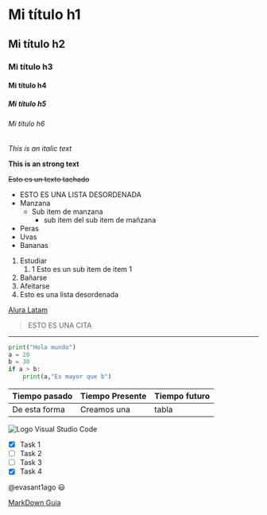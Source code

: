 <!-- Encabezados -->

# Mi título h1

## Mi título h2

### Mi título h3

#### Mi título h4

##### Mi título h5

###### Mi título h6

<!-- Italic text -->

*This is an italic text*


<!-- Strong text -->
**This is an strong text**

<!-- strikethrough -->
~~Esto es un texto tachado~~

<!-- UL (unordered list) -->
* ESTO ES UNA LISTA DESORDENADA
* Manzana
    * Sub item de manzana
        * sub item del sub item de mañzana
* Peras
* Uvas
* Bananas

<!-- Order list -->
1. Estudiar
    1. 1 Esto es un sub item de item 1
2. Bañarse
3. Afeitarse
4. Esto es una lista desordenada

<!-- Enlaces -->
[Alura Latam](https://app.aluracursos.com/dashboard "Alura Latam")

<!-- [Alura Latam](https://app.aluracursos.com/dashboard "Alura Latam") Lo que esta entre comillas va a aparecer como un popup -->


<!-- Generar citas -->

> ESTO ES UNA CITA 

<!-- HR -->
---

<!-- Poner codigo -->


``` py
print("Hola mundo")
a = 20
b = 30
if a > b:
    print(a,"Es mayor que b")
```

<!-- Crear tablas -->

|Tiempo pasado   |Tiempo Presente   |Tiempo futuro
|----------------|------------------|-------------
|De esta forma   | Creamos una      | tabla

<!-- Poner una imagen en markdown -->

![Logo Visual Studio Code](https://cdn.thenewstack.io/media/2021/10/4f0ac3e0-visual_studio_code.png "vs code logo")


<!-- Github Markdown -->
* [x] Task 1
* [ ] Task 2
* [ ] Task 3
* [x] Task 4

<!-- Las tareas realizadas son las que tienen un check marcado  -->


<!-- arrobar a un amigo -->

@evasant1ago :smiley:


<!-- Github MarkDown Todo lo que se puede hacer -->

[MarkDown Guia](https://github.com/adam-p/markdown-here/wiki/Markdown-Cheatsheet "Guia rapida")